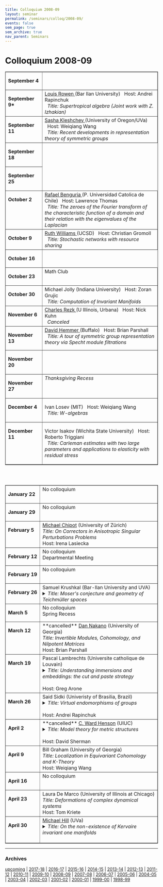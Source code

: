 ```yaml
---
title: Colloquium 2008-09
layout: seminar
permalink: /seminars/colloq/2008-09/
events: false
sem_page: true
sem_archive: true
nav_parent: Seminars
---
```


<h1 class="mt-2 mb-4">Colloquium 2008-09</h1>



<TABLE BORDER="yes" WIDTH="720" CELLPADDING="3">

<TR><TD VALIGN="top" WIDTH="120">

<B>September 4</B></td>
<td valign="top" WIDTH="600">



</TD></TR><TR><TD VALIGN="top">

<B>September 9*</B></td>
<td valign="top">
<a href="http://u.math.biu.ac.il/~rowen/">Louis Rowen
</a> (Bar Ilan University) &nbsp;&nbsp;<span class="small">Host: Andrei Rapinchuk</span><br>
&nbsp;&nbsp;<i>Title: Supertropical algebra (Joint work with Z. Izhakian)</i>




</TD></TR><TR><TD VALIGN="top">

<B>September 11</B></td>
<td valign="top">
<a href="http://pages.uoregon.edu/klesh/">Sasha Kleshchev
</a> (University of Oregon/UVa) &nbsp;&nbsp;<span class="small">Host: Weiqiang Wang</span><br>
&nbsp;&nbsp;<i>Title: Recent developments in representation theory of symmetric groups</i>




</TD></TR><TR><TD VALIGN="top" WIDTH="120">

<B>September 18</B>




</TD></TR><TR><TD VALIGN="top" WIDTH="120">

<B>September 25</B>




</TD></TR><TR><TD VALIGN="top" WIDTH="120">

<B>October 2</B></td>
<td valign="top">
<a href="http://www.fis.puc.cl/~rbenguri/">Rafael Benguria
</a> (P. Universidad Catolica de Chile) &nbsp;&nbsp;<span class="small">Host: Lawrence Thomas</span><br>
&nbsp;&nbsp;<i>Title: The zeroes of the Fourier transform of the characteristic function of
a domain and their relation with the eigenvalues of the Laplacian
</i>




</TD></TR><TR><TD VALIGN="top" WIDTH="120">

<B>October 9</B></td>
<td valign="top">
<a href="http://www.math.ucsd.edu/~williams">Ruth Williams
</a> (UCSD) &nbsp;&nbsp;<span class="small">Host: Christian Gromoll</span><br>
&nbsp;&nbsp;<i>Title: Stochastic networks with resource sharing
</i>





</TD></TR><TR><TD VALIGN="top" WIDTH="120">

<B>October 16</B></td>




</TR><TR><TD VALIGN="top" WIDTH="120">

<B>October 23</B></td>
<td valign="top">
Math Club
&nbsp;&nbsp




</TD></TR><TR><TD VALIGN="top" WIDTH="120">

<B>October 30</B></td>
<td valign="top">
Michael Jolly
 (Indiana University) &nbsp;&nbsp;<span class="small">Host: Zoran Grujic</span><br>
&nbsp;&nbsp;<i>Title: Computation of Invariant Manifolds
</i>







</TD></TR><TR><TD VALIGN="top" WIDTH="120">

<B>November 6</B></td>
<td valign="top">
<a href="http://www.math.uiuc.edu/~rezk/">Charles Rezk
</a> (U Illinois, Urbana) &nbsp;&nbsp;<span class="small">Host: Nick Kuhn</span><br>
&nbsp;&nbsp;<i>Canceled</i>






</TD></TR><TR><TD VALIGN="top" WIDTH="120">

<B>November 13</B></td>
<td valign="top">
<a href="http://www.math.buffalo.edu/~dhemmer/">David Hemmer
</a> (Buffalo) &nbsp;&nbsp;<span class="small">Host: Brian Parshall</span><br>
&nbsp;&nbsp;<i>Title: A tour of symmetric group representation theory via Specht module
filtrations</i>

</TD></TR><TR><TD VALIGN="top" WIDTH="120">

<B>November 20</B></td>
<td valign="top">

</TD></TR>
<TR><TD VALIGN="top" WIDTH="120">

<B>November 27</B></td>
<td valign="top">
<i> Thanksgiving Recess </i>





</TD></TR><TR><TD VALIGN="top" WIDTH="120">

<B>December 4</B></td>
<td valign="top">

Ivan Losev (MIT)
&nbsp;&nbsp;<span class="small">Host: Weiqiang Wang</span><br>
&nbsp;&nbsp;<i>Title: W-algebras</i>


</TD></TR><TR><TD VALIGN="top" WIDTH="120">

<B>December 11</B></td>
<td valign="top">

Victor Isakov (Wichita State University)
&nbsp;&nbsp;<span class="small">Host: Roberto Triggiani</span><br>
&nbsp;&nbsp;<i>Title: Carleman estimates with two
large parameters and applications to elasticity with residual stress</i>






</TD></TR>
</TABLE>

<br><br>

<!-- TALKS START HERE!!!-->

<TABLE BORDER="yes" WIDTH="720" CELLPADDING="3">

<TR><TD VALIGN="top" WIDTH="120">

<B>January 22</B></td>
<td valign="top" WIDTH="600">
No colloquium

</TD></TR><TR><TD VALIGN="top">



<B>January 29</B></td>
<td valign="top">
No colloquium

</TD></TR><TR><TD VALIGN="top">




<B>February 5</B></td>
<td valign="top">
<a href="http://www.math.uzh.ch/index.php?professur&key1=108&no_cache=1">Michael Chipot</a>  (University of Z&uuml;rich)
<br>
<i>Title:
On Correctors in Anisotropic Singular Perturbations Problems
</i>
<BR>
Host: Irena Lasiecka

</TD></TR><TR><TD VALIGN="top">




<B>February 12</B></td>
<td valign="top">
No colloquium
<br>
<i><a href=""></a></i>
Departmental Meeting
</TD></TR><TR><TD VALIGN="top">





<B>February 19</B></td>
<td valign="top">
No colloquium

</TD></TR><TR><TD VALIGN="top">




<B>February 26</B></td>
<td valign="top">
Samuel Krushkal  (Bar-Ilan University and UVA)
<br>
<details><summary><i>Title: Moser's conjecture and geometry of Teichm&uuml;ller spaces</i></summary>
  Teichmüller spaces are the deformation spaces of conformal structures on Riemann surfaces. They have various applications in Mathematics and in String theory in Physics. I plan to discuss mainly the universal Teichmüller space, containing copies of all such spaces. It is a complex Banach manifold with rich complex geometry and pluripotential theory. An application to solving several long standing problems, including Moser's conjecture on Grunsky and Teichmüller norms, will be briefly presented. </details>

</TD></TR><TR><TD VALIGN="top">




<B>March 5</B></td>
<td valign="top">
No colloquium
<br>
<i><a href=""></a></i>
Spring Recess
</TD></TR><TR><TD VALIGN="top">



<B>March 12</B></td>
<td valign="top">
**cancelled** <a href="http://www.math.uga.edu/%7Enakano/">Dan Nakano</a>  (University of Georgia)
<br>
<i>Title: Invertible Modules, Cohomology, and Nilpotent Matrices </i>
<BR>
Host: Brian Parshall


</TD></TR><TR><TD VALIGN="top">





<B>March 19</B></td>
<td valign="top">
Pascal Lambrechts  (Universite catholique de Louvain)
<br>
<details><summary><i>Title: Understanding immersions and embeddings: the cut and paste strategy</i></summary>  We will consider smooth immersions and smooth embeddings of a manifold into a Euclidean space. At the beginning of my talk I will review Smale's strategy for proving his famous result that the sphere can be turned inside-out through immersions. I will then explain how this strategy has been generalized to understand not only immersions, but also embeddings. Finally, I will show how these ideas can help us to understand better the spaces of embeddings of the circle into a Euclidean space, that is of the space of knots. </details>
<BR>
Host: Greg Arone


</TD></TR><TR><TD VALIGN="top">





<B>March 26</B></td>
<td valign="top">
Said Sidki  (Univeristy of Brasilia, Brazil)
<br>
<details><summary><i>Title: Virtual endomorphisms of groups</i></summary> A virtual endomorphism of a group G is a homomorphism f :H → G where H is a subgroup of G of finite index m. A recursive construction using f produces a so called state-closed (or, self-similar) representation of G on a 1-rooted regular m-ary tree. The kernel of this representation is the maximal subgroup K of H which is both normal in G and is f -invariant, in the sense that Kf ≤ K; it is called the f -core (H). The map f is called simple provided the f -core (H) is trivial. We will discuss the implications for groups- especially those which are nilpotent - to admit simple virtual endomorphisms of a fixed degree m. This material is based on work with Nekrashevych, Berlatto and Brunner.
</details>
<BR>
Host: Andrei Rapinchuk


</TD></TR><TR><TD VALIGN="top">







<B>April 2</B></td>
<td valign="top">
**cancelled** <a href="http://www.math.uiuc.edu/~henson/">C. Ward Henson</a>  (UIUC)
<br>
<details><summary><i>Title: Model theory for metric structures</i></summary> A metric structure is based on a complete metric space (M,d); the rest of the structure consists of operations, which are distinguished M-valued functions on M; predicates, which are distinguished real-valued functions on M, and constants, which are distinguished elements of M. The restriction of each operation and predicate to an arbitrary bounded subset of its domain must be bounded and uniformly continuous. Metric structures arise in all areas of mathematics, especially in analysis, probability, and geometry. For example: Banach spaces, -lattices, -algebras, etc; C*-algebras; measure algebras; asymptotic cones of finitely generated groups; and metric spaces themselves.
  Logicians view model theory as a set of concepts and tools for applying first order logic (predicate logic) to structures arising in mathematics. A more congenial starting point for non-logicians is the ultraproduct construction, which has been used in natural ways in many parts of algebra. There is a nice generalization of the ultraproduct construction to metric structures, and it has found important uses since the 1960s in several areas of analysis. (For example, ultraproducts of Banach spaces are routinely used as a tool by specialists in the geometric theory of Banach spaces.) We will use this ultraproduct from analysis as a starting point for explaining how model theory is beginning to be applied to metric structures.
  One very recent outcome of these investigations has been the development of a real-valued analogue of classical first order logic. In this generalization, boolean connectives are replaced by continuous functions on the reals and the classical quantifiers "for all" and "there exists" are replaced by the operations of supremum and infimum on the reals. The resulting continuous logic is a beautiful and natural extension of classical logic with suitable analogues of essentially all the key properties: logical compactness, existence of rich and highly homogeneous models, characterizations of quantifier elimination and categoricity, fundamental tools of model-theoretic stability, etc. Moreover, this continuous logic for metric structures resonates effectively with the mathematical properties of many important examples of metric structures.</details>
<BR>
Host: David Sherman


</TD></TR><TR><TD VALIGN="top">





<B>April 9</B></td>
<td valign="top">
Bill Graham (University of Georgia)
<br>
<i>Title: Localization in Equivariant Cohomology and K-Theory
</i>
<BR>
Host: Weiqiang Wang

</TD></TR><TR><TD VALIGN="top">






<B>April 16</B></td>
<td valign="top">
No colloquium


</TD></TR><TR><TD VALIGN="top">



<B>April 23</B></td>
<td valign="top">
Laura De Marco  (University of Illinois at Chicago)
<br>
<i>Title: Deformations of complex dynamical systems</i>
<BR>
Host: Tom Kriete


</TD></TR><TR><TD VALIGN="top">



<B>April 30</B></td>
<td valign="top">
<a href="http://people.virginia.edu/~mah7cd/">Michael Hill</a>  (UVa)
<br>
<details><summary><i>Title: On the non-existence of Kervaire invariant one manifolds</i></summary>  I will describe joint work with Hopkins and Ravenel in which we show that there are no smooth Kervaire invariant one manifolds in dimensions larger than 126. I will begin by describing the classical reductions from the study of manifolds to the study of the Adams spectral sequence, and then I will describe some new, equivariant techniques which further recast the problem into one of algebra.
</details>
<BR>


</TD></TR>

</TABLE>
<hr />
<h3 class="mb-3">Archives</h3>

<p><a href="/seminars/colloq/">upcoming</a> | <a href="/seminars/colloq/2017-18/">2017-18</a> | <a href="/seminars/colloq/2016-17/">2016-17</a> |
    <a href="/seminars/colloq/2015-16/">2015-16</a> |
    <a href="/seminars/colloq/2014-15/">2014-15</a> |
    <a href="/seminars/colloq/2013-14/">2013-14</a> |
    <a href="/seminars/colloq/2012-13/">2012-13</a> |
    <a href="/seminars/colloq/2011-12/">2011-12</a> |
    <a href="/seminars/colloq/2010-11/">2010-11</a> |
    <a href="/seminars/colloq/2009-10/">2009-10</a> |
    <a href="/seminars/colloq/2008-09/">2008-09</a> |
    <a href="/seminars/colloq/2007-08/">2007-08</a> |
    <a href="/seminars/colloq/2006-07/">2006-07</a> |
    <a href="/seminars/colloq/2005-06/">2005-06</a> |
    <a href="/seminars/colloq/2004-05/">2004-05</a> |
    <a href="/seminars/colloq/2003-04/">2003-04</a> |
    <a href="/seminars/colloq/2002-03/">2002-03</a> |
    <a href="/seminars/colloq/2001-02/">2001-02</a> |
    <a href="/seminars/colloq/2000-01/">2000-01</a> |
    <a href="/seminars/colloq/1999-00/">1999-00</a> |
    <a href="/seminars/colloq/1998-99/">1998-99</a></p>
